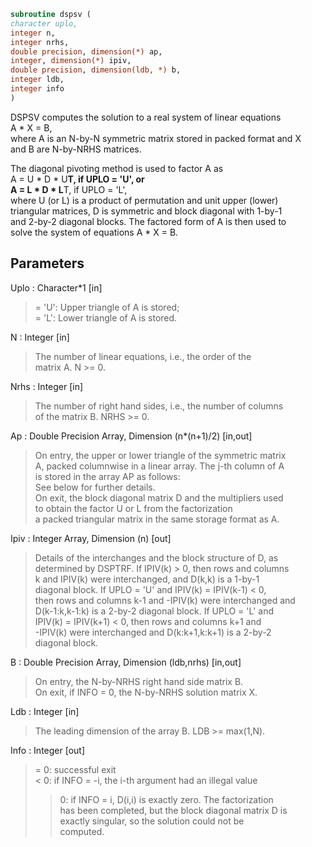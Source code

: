 ```fortran  
subroutine dspsv (  
character uplo,  
integer n,  
integer nrhs,  
double precision, dimension(*) ap,  
integer, dimension(*) ipiv,  
double precision, dimension(ldb, *) b,  
integer ldb,  
integer info  
)  
```  
  
DSPSV computes the solution to a real system of linear equations  
A * X = B,  
where A is an N-by-N symmetric matrix stored in packed format and X  
and B are N-by-NRHS matrices.  
  
The diagonal pivoting method is used to factor A as  
A = U * D * U**T,  if UPLO = 'U', or  
A = L * D * L**T,  if UPLO = 'L',  
where U (or L) is a product of permutation and unit upper (lower)  
triangular matrices, D is symmetric and block diagonal with 1-by-1  
and 2-by-2 diagonal blocks.  The factored form of A is then used to  
solve the system of equations A * X = B.  
  
## Parameters  
Uplo : Character*1 [in]  
> = 'U':  Upper triangle of A is stored;  
> = 'L':  Lower triangle of A is stored.  
  
N : Integer [in]  
> The number of linear equations, i.e., the order of the  
> matrix A.  N >= 0.  
  
Nrhs : Integer [in]  
> The number of right hand sides, i.e., the number of columns  
> of the matrix B.  NRHS >= 0.  
  
Ap : Double Precision Array, Dimension (n*(n+1)/2) [in,out]  
> On entry, the upper or lower triangle of the symmetric matrix  
> A, packed columnwise in a linear array.  The j-th column of A  
> is stored in the array AP as follows:  
> See below for further details.  
> On exit, the block diagonal matrix D and the multipliers used  
> to obtain the factor U or L from the factorization  
> a packed triangular matrix in the same storage format as A.  
  
Ipiv : Integer Array, Dimension (n) [out]  
> Details of the interchanges and the block structure of D, as  
> determined by DSPTRF.  If IPIV(k) > 0, then rows and columns  
> k and IPIV(k) were interchanged, and D(k,k) is a 1-by-1  
> diagonal block.  If UPLO = 'U' and IPIV(k) = IPIV(k-1) < 0,  
> then rows and columns k-1 and -IPIV(k) were interchanged and  
> D(k-1:k,k-1:k) is a 2-by-2 diagonal block.  If UPLO = 'L' and  
> IPIV(k) = IPIV(k+1) < 0, then rows and columns k+1 and  
> -IPIV(k) were interchanged and D(k:k+1,k:k+1) is a 2-by-2  
> diagonal block.  
  
B : Double Precision Array, Dimension (ldb,nrhs) [in,out]  
> On entry, the N-by-NRHS right hand side matrix B.  
> On exit, if INFO = 0, the N-by-NRHS solution matrix X.  
  
Ldb : Integer [in]  
> The leading dimension of the array B.  LDB >= max(1,N).  
  
Info : Integer [out]  
> = 0:  successful exit  
> < 0:  if INFO = -i, the i-th argument had an illegal value  
> > 0:  if INFO = i, D(i,i) is exactly zero.  The factorization  
> has been completed, but the block diagonal matrix D is  
> exactly singular, so the solution could not be  
> computed.  
  
